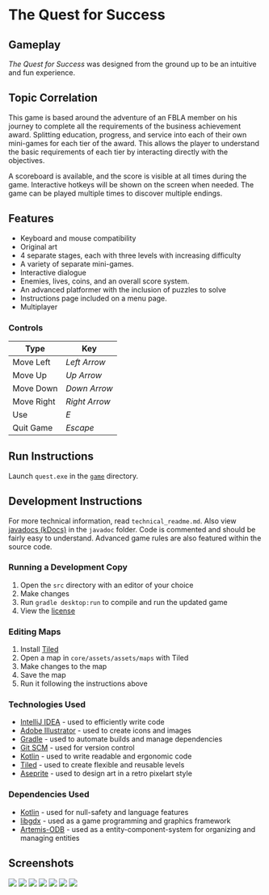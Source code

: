 # The Quest for Success


## Gameplay

*The Quest for Success* was designed from the ground up to be an intuitive and fun experience.

## Topic Correlation

This game is based around the adventure of an FBLA member on his journey to complete all the requirements of the business
achievement award. Splitting education, progress, and service into each of their own mini-games for each tier of the award.
This allows the player to understand the basic requirements of each tier by interacting directly with the objectives.

A scoreboard is available, and the score is visible at all times during the game. Interactive hotkeys will be shown on 
the screen when needed. The game can be played multiple times to discover multiple endings.


## Features
- Keyboard and mouse compatibility
- Original art
- 4 separate stages, each with three levels with increasing difficulty
- A variety of separate mini-games.
- Interactive dialogue
- Enemies, lives, coins, and an overall score system.
- An advanced platformer with the inclusion of puzzles to solve
- Instructions page included on a menu page. 
- Multiplayer 

### Controls

| Type | Key |
|------|-----|
| Move Left | *Left Arrow* |
| Move Up | *Up Arrow* |
| Move Down | *Down Arrow* |
| Move Right | *Right Arrow* |
| Use | *E* |
| Quit Game | *Escape* |

## Run Instructions

Launch `quest.exe` in the [`game`](game) directory.

## Development Instructions
For more technical information, read `technical_readme.md`. Also view [javadocs (kDocs)](javadoc/index.html) in the 
`javadoc` folder. Code is commented and should be fairly easy to understand. Advanced game rules are also featured
within the source code.

### Running a Development Copy
1. Open the `src` directory with an editor of your choice
2. Make changes
3. Run `gradle desktop:run` to compile and run the updated game
4. View the [license](./LICENSE.txt)

### Editing Maps
1. Install [Tiled](https://www.mapeditor.org/)
2. Open a map in `core/assets/assets/maps` with Tiled
3. Make changes to the map
4. Save the map
5. Run it following the instructions above

### Technologies Used
 * [IntelliJ IDEA](https://www.jetbrains.com/idea/) - used to efficiently write code
 * [Adobe Illustrator](https://www.adobe.com/products/illustrator.html) - used to create icons and images
 * [Gradle](https://gradle.org/) - used to automate builds and manage dependencies
 * [Git SCM](https://git-scm.org) - used for version control
 * [Kotlin](http://kotlinlang.org/) - used to write readable and ergonomic code
 * [Tiled](https://www.mapeditor.org/) - used to create flexible and reusable levels
 * [Aseprite](https://www.aseprite.org/) - used to design art in a retro pixelart style

### Dependencies Used
 * [Kotlin](http://kotlinlang.org/) - used for null-safety and language features
 * [libgdx](https://libgdx.badlogicgames.com/) - used as a game programming and graphics framework
 * [Artemis-ODB](https://github.com/junkdog/artemis-odb/) - used as a entity-component-system for organizing and managing entities

## Screenshots

![](readme_assets/tiled_1.png)
![](readme_assets/tiled_2.png)
![](readme_assets/game1.png)
![](readme_assets/game2.png)
![](readme_assets/game3.png)
![](readme_assets/tiled_1.png)
![](readme_assets/tiled_2.png)
